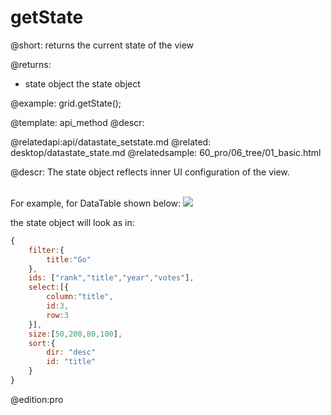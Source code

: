 getState
=============
@short: returns the current state of the view
	



@returns:
- state	object	the state object

@example:
grid.getState();

@template:	api_method
@descr:


@relatedapi:api/datastate_setstate.md
@related:
	desktop/datastate_state.md
@relatedsample:
	60_pro/06_tree/01_basic.html

@descr:
The state object reflects inner UI configuration of the view.

<br>
For example, for DataTable shown below:

<img src='api/state_image.png'/>

the state object will look as in:

~~~js
{
	filter:{
    	title:"Go"
    },
    ids: ["rank","title","year","votes"],
	select:[{
    	column:"title",
        id:3,
        row:3
    }],
	size:[50,200,80,100],
	sort:{
    	dir: "desc"
		id: "title"
	}
}
~~~

@edition:pro